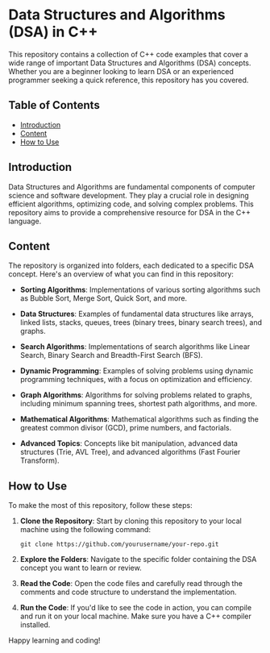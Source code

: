 # Data Structures and Algorithms (DSA) in C++

This repository contains a collection of C++ code examples that cover a wide range of important Data Structures and Algorithms (DSA) concepts. Whether you are a beginner looking to learn DSA or an experienced programmer seeking a quick reference, this repository has you covered.

## Table of Contents

- [Introduction](#introduction)
- [Content](#content)
- [How to Use](#how-to-use)

## Introduction

Data Structures and Algorithms are fundamental components of computer science and software development. They play a crucial role in designing efficient algorithms, optimizing code, and solving complex problems. This repository aims to provide a comprehensive resource for DSA in the C++ language.

## Content

The repository is organized into folders, each dedicated to a specific DSA concept. Here's an overview of what you can find in this repository:

- **Sorting Algorithms**: Implementations of various sorting algorithms such as Bubble Sort, Merge Sort, Quick Sort, and more.

- **Data Structures**: Examples of fundamental data structures like arrays, linked lists, stacks, queues, trees (binary trees, binary search trees), and graphs.

- **Search Algorithms**: Implementations of search algorithms like Linear Search, Binary Search and Breadth-First Search (BFS).

- **Dynamic Programming**: Examples of solving problems using dynamic programming techniques, with a focus on optimization and efficiency.

- **Graph Algorithms**: Algorithms for solving problems related to graphs, including minimum spanning trees, shortest path algorithms, and more.

- **Mathematical Algorithms**: Mathematical algorithms such as finding the greatest common divisor (GCD), prime numbers, and factorials.

- **Advanced Topics**: Concepts like bit manipulation, advanced data structures (Trie, AVL Tree), and advanced algorithms (Fast Fourier Transform).

## How to Use

To make the most of this repository, follow these steps:

1. **Clone the Repository**: Start by cloning this repository to your local machine using the following command:

   ```
   git clone https://github.com/yourusername/your-repo.git
   ```

2. **Explore the Folders**: Navigate to the specific folder containing the DSA concept you want to learn or review.

3. **Read the Code**: Open the code files and carefully read through the comments and code structure to understand the implementation.

4. **Run the Code**: If you'd like to see the code in action, you can compile and run it on your local machine. Make sure you have a C++ compiler installed.


Happy learning and coding!
